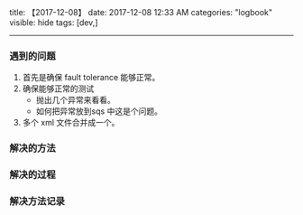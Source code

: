 title: 【2017-12-08】
date: 2017-12-08 12:33 AM
categories: "logbook"
visible: hide
tags: [dev,]

---

### 遇到的问题

1. 首先是确保 fault tolerance 能够正常。
2. 确保能够正常的测试
	* 抛出几个异常来看看。
	* 如何把异常放到sqs 中这是个问题。
3. 多个 xml 文件合并成一个。

### 解决的方法


### 解决的过程


### 解决方法记录